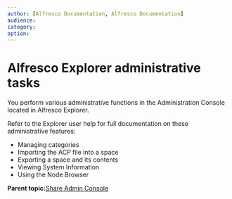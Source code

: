 ```yaml
---
author: [Alfresco Documentation, Alfresco Documentation]
audience: 
category: 
option: 
---
```


# Alfresco Explorer administrative tasks

You perform various administrative functions in the Administration Console located in Alfresco Explorer.

Refer to the Explorer user help for full documentation on these administrative features:

-   Managing categories
-   Importing the ACP file into a space
-   Exporting a space and its contents
-   Viewing System Information
-   Using the Node Browser

**Parent topic:**[Share Admin Console](../concepts/adminconsole-intro.md)

